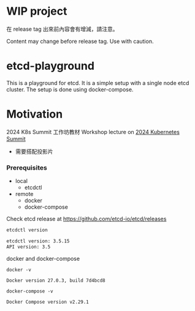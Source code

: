 # WIP project

在 release tag 出來前內容會有增減，請注意。

Content may change before release tag. Use with caution.

# etcd-playground

This is a playground for etcd. It is a simple setup with a single node etcd cluster. The setup is done using docker-compose.

# Motivation

2024 K8s Summit 工作坊教材 Workshop lecture on [2024 Kubernetes Summit](https://k8s.ithome.com.tw/2024/) 
- 需要搭配投影片

### Prerequisites

- local
  - etcdctl
- remote
  - docker
  - docker-compose

Check etcd release at https://github.com/etcd-io/etcd/releases

```bash
etcdctl version

etcdctl version: 3.5.15
API version: 3.5
```

docker and docker-compose

```
docker -v

Docker version 27.0.3, build 7d4bcd8

docker-compose -v

Docker Compose version v2.29.1
```

